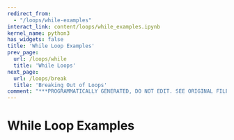 ```yaml
---
redirect_from:
  - "/loops/while-examples"
interact_link: content/loops/while_examples.ipynb
kernel_name: python3
has_widgets: false
title: 'While Loop Examples'
prev_page:
  url: /loops/while
  title: 'While Loops'
next_page:
  url: /loops/break
  title: 'Breaking Out of Loops'
comment: "***PROGRAMMATICALLY GENERATED, DO NOT EDIT. SEE ORIGINAL FILES IN /content***"
---
```

# While Loop Examples


